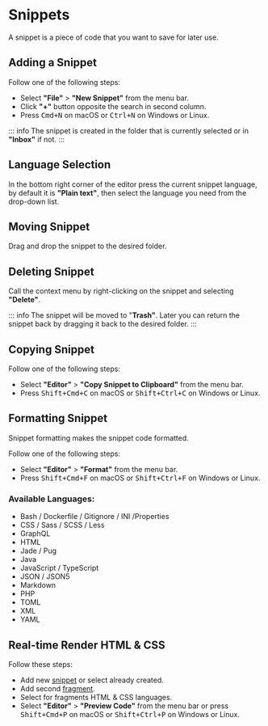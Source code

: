 # Snippets

A snippet is a piece of code that you want to save for later use.

## Adding a Snippet

Follow one of the following steps:

- Select **"File"** > **"New Snippet"** from the menu bar.
- Click **"+"** button opposite the search in second column.
- Press <kbd>Cmd+N</kbd> on macOS or <kbd>Ctrl+N</kbd> on Windows or Linux.

::: info
The snippet is created in the folder that is currently selected or in **"Inbox"** if not.
:::

## Language Selection

In the bottom right corner of the editor press the current snippet language, by default it is **"Plain text"**, then select the language you need from the drop-down list.

## Moving Snippet

Drag and drop the snippet to the desired folder.

## Deleting Snippet

Call the context menu by right-clicking on the snippet and selecting **"Delete"**.

::: info
The snippet will be moved to "**Trash"**. Later you can return the snippet back by dragging it back to the desired folder.
:::

## Copying Snippet

Follow one of the following steps:

- Select **"Editor"** > **"Copy Snippet to Clipboard"** from the menu bar.
- Press <kbd>Shift+Cmd+C</kbd> on macOS or <kbd>Shift+Ctrl+C</kbd> on Windows or Linux.

## Formatting Snippet

Snippet formatting makes the snippet code formatted.

Follow one of the following steps:

- Select **"Editor"** > **"Format"** from the menu bar.
- Press <kbd>Shift+Cmd+F</kbd> on macOS or <kbd>Shift+Ctrl+F</kbd> on Windows or Linux.

### Available Languages:

- Bash / Dockerfile / Gitignore / INI /Properties
- CSS / Sass / SCSS / Less
- GraphQL
- HTML
- Jade / Pug
- Java
- JavaScript / TypeScript
- JSON / JSON5
- Markdown
- PHP
- TOML
- XML
- YAML

## Real-time Render HTML & CSS

<AppVersion text=">=2.9" />

Follow these steps:

- Add new [snippet](#adding-a-snippet) or select already created.
- Add second [fragment](/documentation/fragments.html).
- Select for fragments HTML & CSS languages.
- Select **"Editor"** > **"Preview Code"** from the menu bar or press <kbd>Shift+Cmd+P</kbd> on macOS or <kbd>Shift+Ctrl+P</kbd> on Windows or Linux.